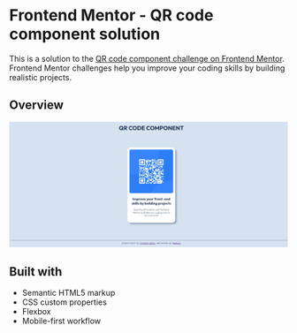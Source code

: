 # Frontend Mentor - QR code component solution

This is a solution to the [QR code component challenge on Frontend Mentor](https://www.frontendmentor.io/challenges/qr-code-component-iux_sIO_H). Frontend Mentor challenges help you improve your coding skills by building realistic projects. 


## Overview

![](screenshot.png)

## Built with

- Semantic HTML5 markup
- CSS custom properties
- Flexbox
- Mobile-first workflow
